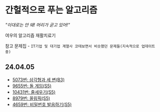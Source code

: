 # 간헐적으로 푸는 알고리즘

_"이대로는 안 돼! 머리가 굳고 있어!"_

여우의 알고리즘 재활치료기

참고 문제집 - `IT기업 및 대기업 계열사 코테보면서 비슷했던 문제들(지속적으로 업데이트 중)`

## 24.04.05
- [5073번: 삼각형과 세 변(B3)](https://www.acmicpc.net/problem/5073)
- [9655번: 돌 게임(S5)](https://www.acmicpc.net/problem/9655)
- [10431번: 줄세우기(S5)](https://www.acmicpc.net/problem/10431)
- [8979번: 올림픽(S5)](https://www.acmicpc.net/problem/8979)
- [4659번: 비밀번호 발음하기(S5)](https://www.acmicpc.net/problem/4659)

